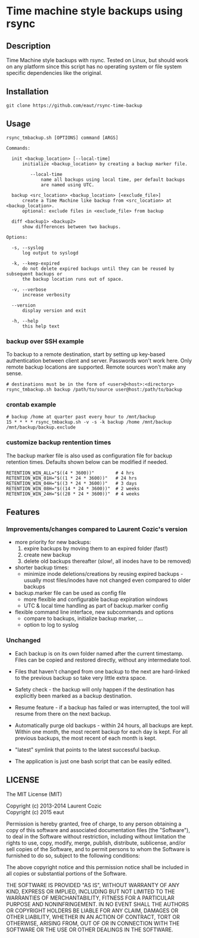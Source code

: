 # Time machine style backups using rsync
## Description

Time Machine style backups with rsync. Tested on Linux, but should work on any platform since this script has no operating system or file system specific dependencies like the original.

## Installation

	git clone https://github.com/eaut/rsync-time-backup

## Usage

```
rsync_tmbackup.sh [OPTIONS] command [ARGS]

Commands:

  init <backup_location> [--local-time]
      initialize <backup_location> by creating a backup marker file.

         --local-time
             name all backups using local time, per default backups
             are named using UTC.

  backup <src_location> <backup_location> [<exclude_file>]
      create a Time Machine like backup from <src_location> at <backup_location>.
      optional: exclude files in <exclude_file> from backup

  diff <backup1> <backup2>
      show differences between two backups.

Options:

  -s, --syslog
      log output to syslogd

  -k, --keep-expired
      do not delete expired backups until they can be reused by subsequent backups or
      the backup location runs out of space.

  -v, --verbose
      increase verbosity

  --version
      display version and exit

  -h, --help
      this help text
```

### backup over SSH example

To backup to a remote destination, start by setting up key-based authentication between client and server. Passwords won't work here. Only remote backup locations are supported. Remote sources won't make any sense.

	# destinations must be in the form of <user>@<host>:<directory>
	rsync_tmbackup.sh backup /path/to/source user@host:/path/to/backup

### crontab example

	# backup /home at quarter past every hour to /mnt/backup
	15 * * * * rsync_tmbackup.sh -v -s -k backup /home /mnt/backup /mnt/backup/backup.exclude

### customize backup rentention times

The backup marker file is also used as configuration file for backup retention times. Defaults shown below can be modified if needed.

```
RETENTION_WIN_ALL="$((4 * 3600))"        # 4 hrs
RETENTION_WIN_01H="$((1 * 24 * 3600))"   # 24 hrs
RETENTION_WIN_04H="$((3 * 24 * 3600))"   # 3 days
RETENTION_WIN_08H="$((14 * 24 * 3600))"  # 2 weeks
RETENTION_WIN_24H="$((28 * 24 * 3600))"  # 4 weeks
```

## Features

### Improvements/changes compared to Laurent Cozic's version

* more priority for new backups:
  1. expire backups by moving them to an expired folder (fast!)
  2. create new backup
  3. delete old backups thereafter (slow!, all inodes have to be removed)
* shorter backup times: 
  - minimize inode deletions/creations by reusing expired backups - usually most files/inodes have not changed even compared to older backups
* backup.marker file can be used as config file
  - more flexible and configurable backup expiration windows
  - UTC & local time handling as part of backup.marker config
* flexible command line interface, new subcommands and options
  - compare to backups, initialize backup marker, ...
  - option to log to syslog

###  Unchanged

* Each backup is on its own folder named after the current timestamp. Files can be copied and restored directly, without any intermediate tool.

* Files that haven't changed from one backup to the next are hard-linked to the previous backup so take very little extra space.

* Safety check - the backup will only happen if the destination has explicitly been marked as a backup destination.

* Resume feature - if a backup has failed or was interrupted, the tool will resume from there on the next backup.

* Automatically purge old backups - within 24 hours, all backups are kept. Within one month, the most recent backup for each day is kept. For all previous backups, the most recent of each month is kept.

* "latest" symlink that points to the latest successful backup.

* The application is just one bash script that can be easily edited.

## LICENSE

The MIT License (MIT)

Copyright (c) 2013-2014 Laurent Cozic  
Copyright (c) 2015 eaut

Permission is hereby granted, free of charge, to any person obtaining a copy
of this software and associated documentation files (the "Software"), to deal
in the Software without restriction, including without limitation the rights
to use, copy, modify, merge, publish, distribute, sublicense, and/or sell
copies of the Software, and to permit persons to whom the Software is
furnished to do so, subject to the following conditions:

The above copyright notice and this permission notice shall be included in
all copies or substantial portions of the Software.

THE SOFTWARE IS PROVIDED "AS IS", WITHOUT WARRANTY OF ANY KIND, EXPRESS OR
IMPLIED, INCLUDING BUT NOT LIMITED TO THE WARRANTIES OF MERCHANTABILITY,
FITNESS FOR A PARTICULAR PURPOSE AND NONINFRINGEMENT. IN NO EVENT SHALL THE
AUTHORS OR COPYRIGHT HOLDERS BE LIABLE FOR ANY CLAIM, DAMAGES OR OTHER
LIABILITY, WHETHER IN AN ACTION OF CONTRACT, TORT OR OTHERWISE, ARISING FROM,
OUT OF OR IN CONNECTION WITH THE SOFTWARE OR THE USE OR OTHER DEALINGS IN
THE SOFTWARE.
